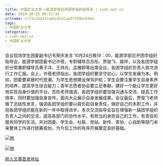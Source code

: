```yaml
---
title: 中国矿业大学->能源学部召开团学组织指导会 | cumt.net.cn
date: 2019-10-25 09:31:34
urlname: ccf1ca32a7cadacdce1aa5f358ecb5ee
tags: 
- 中国矿业大学
categories:
- cumt.net.cn
- 中国矿业大学
---
```

会议现场学生团委副书记韦荣庆发言 10月24日晚19：00，能源学部召开团学组织指导会。能源学部团委书记许蓓，专职辅导员苏彤、贾俊飞、姬祥，以及各团学组织分管兼职辅导员黄子洋、王炜光、孟雅婷等出席会议，各团学组织负责人依次进行工作汇报。会上，许蓓老师指出，各团学组织要坚守初心，以学生发展为本。例如，团委要紧跟时代思潮，为学生思想建设保驾护航；学生会要注重学生自身素养的培养，提高学生综合能力；青年志愿者协会要立足奉献，建好一个能让学生更好地实现自身价值的平台。苏彤老师强调，各团学组织要加强沟通与交流、提高工作效率，同时要加强自身宣传，面向大众展示自身发展成果。会议最后，贾俊飞老师做了总结性发言，强调各团学组织要以肩负起自身责任，做好自己的本职工作，并祝各团学组织能在新的一年中取得进步。本次交流指导会旨在增强新一届团学组织负责人之间的交流，提高各部门的协作水平，有担当的承担自己的工作，有责任的服务同学的生活。并对团委、学生会、社联、党站、新传、青协、心自助等部门未来整体工作进行统筹规划，为今后工作的有序开展奠定良好基础。

![图](http://xwzx.cumt.edu.cn/_upload/article/images/37/91/b9ded1364bc9b0e63cb9d1edec80/0d422228-c1f3-42be-86eb-7d308d5a4bbd.png)

![图](http://xwzx.cumt.edu.cn/_upload/article/images/37/91/b9ded1364bc9b0e63cb9d1edec80/3bee2022-9db5-4b8c-a524-a6ff98407508.png)

[转入文章首发地址](http://xwzx.cumt.edu.cn/57/71/c523a546673/page.htm)